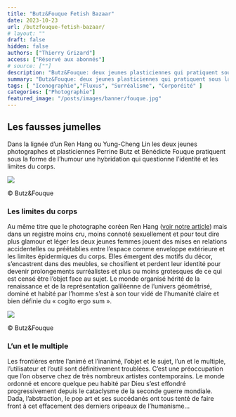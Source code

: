 ```yaml
---
title: "Butz&Fouque Fetish Bazaar"
date: 2023-10-23
url: /butzfouque-fetish-bazaar/
# layout: ""
draft: false
hidden: false
authors: ["Thierry Grizard"]
access: ["Réservé aux abonnés"]
# source: [""]
description: "Butz&Fouque: deux jeunes plasticiennes qui pratiquent sous la forme de l’humour une hybridation qui questionne l’identité et les limites du corps"
summary: "Butz&Fouque: deux jeunes plasticiennes qui pratiquent sous la forme de l’humour une hybridation qui questionne l’identité et les limites du corps"
tags: [ "Iconographie","Fluxus", "Surréalisme", "Corporéité" ]
categories: ["Photographie"]
featured_image: "/posts/images/banner/fouque.jpg"
---
```

## Les fausses jumelles

Dans la lignée d’un Ren Hang ou Yung-Cheng Lin les deux jeunes photographes et plasticiennes Perrine Butz et Bénédicte Fouque pratiquent sous la forme de l’humour une hybridation qui questionne l’identité et les limites du corps.

![](/posts/images/fouque/butz-fouque_photography.jpg)

© Butz&Fouque

### Les limites du corps

Au même titre que le photographe coréen Ren Hang ([voir notre article](/ren-hang/)) mais dans un registre moins cru, moins connoté sexuellement et pour tout dire plus glamour et léger les deux jeunes femmes jouent des mises en relations accidentelles ou préétablies entre l’espace comme enveloppe extérieure et les limites épidermiques du corps.
Elles émergent des motifs du décor, s’encastrent dans des meubles, se chosifient et perdent leur identité pour devenir prolongements surréalistes et plus ou moins grotesques de ce qui est censé être l’objet face au sujet. Le monde organisé hérité de la renaissance et de la représentation galiléenne de l’univers géométrisé, dominé et habité par l’homme s’est à son tour vidé de l’humanité claire et bien définie du « cogito ergo sum ».

![](/posts/images/fouque/butz-fouque_photography.002.jpg)

© Butz&Fouque

### L’un et le multiple

Les frontières entre l’animé et l’inanimé, l’objet et le sujet, l’un et le multiple, l’utilisateur et l’outil sont définitivement troublées. C’est une préoccupation que l’on observe chez de très nombreux artistes contemporains. Le monde ordonné et encore quelque peu habité par Dieu s’est effondré progressivement depuis le cataclysme de la seconde guerre mondiale. Dada, l’abstraction, le pop art et ses succédanés ont tous tenté de faire front à cet effacement des derniers oripeaux de l’humanisme...